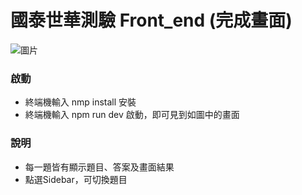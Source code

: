 # 國泰世華測驗 Front_end (完成畫面)
![圖片](https://github.com/user-attachments/assets/986ecdf3-2dc6-42f8-9c8a-c83c11778cf8)

### 啟動
- 終端機輸入 nmp install 安裝
- 終端機輸入 npm run dev 啟動，即可見到如圖中的畫面

### 說明
- 每一題皆有顯示題目、答案及畫面結果
- 點選Sidebar，可切換題目


